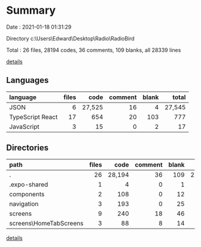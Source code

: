 # Summary

Date : 2021-01-18 01:31:29

Directory c:\Users\Edward\Desktop\Radio\RadioBird

Total : 26 files,  28194 codes, 36 comments, 109 blanks, all 28339 lines

[details](details.md)

## Languages
| language | files | code | comment | blank | total |
| :--- | ---: | ---: | ---: | ---: | ---: |
| JSON | 6 | 27,525 | 16 | 4 | 27,545 |
| TypeScript React | 17 | 654 | 20 | 103 | 777 |
| JavaScript | 3 | 15 | 0 | 2 | 17 |

## Directories
| path | files | code | comment | blank | total |
| :--- | ---: | ---: | ---: | ---: | ---: |
| . | 26 | 28,194 | 36 | 109 | 28,339 |
| .expo-shared | 1 | 4 | 0 | 1 | 5 |
| components | 2 | 108 | 0 | 12 | 120 |
| navigation | 3 | 193 | 0 | 25 | 218 |
| screens | 9 | 240 | 18 | 46 | 304 |
| screens\HomeTabScreens | 3 | 88 | 8 | 14 | 110 |

[details](details.md)